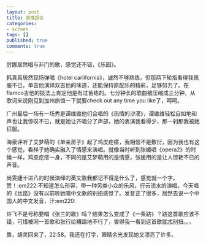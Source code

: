 ```yaml
---
layout: post
title: 直播超女
categories:
- screen
tags: []
published: true
comments: true
---
```

<p>厉娜居然唱与非门的歌，感觉还不错，《乐园》。</p>

<p>韩真真居然现场弹唱《hotel carlifornia》，诚然不够熟练，但那两下轮指看得我佩服不已，单吉他演绎双吉他的味道，还能保持原配乐的精彩，足够努力了。在flamco吉他的技法上肯定他是有过苦练的。七分钟长的歌曲被压缩成三分钟，从歌词来说刚见到加州旅馆一下就要check out any time you like了，呵呵。</p>

<p>广州最后一场有一场秀是谭维维他们合唱的《热情的沙漠》，谭维维轻松自如地和声也让我惊叹不已，就是她让齐唱分了声部，她的表演我看得少，那一刹那我被她征服。</p>

<p>海泉评听了艾梦萌的《单亲房子》起了鸡皮疙瘩，我相信不是敷衍，因为我也有这个感觉，看样子她确实融入了情感来演唱。就像当时听到张媛唱《opera2》的时候一样，鸡皮疙瘩一身，不同的是艾梦萌用的是情感，张媛用的是让人惊艳不已的声音。</p>

<p>尚雯婕十进八的时候演绎的英文歌我都记不得是什么了，感觉就一个字，赞！:em222:不知道怎么形容，带一种另类小众的乐风，行云流水的演唱。今天唱的《丝路》没有以前听她唱中文歌的别扭感觉了。发音正了很多，居然去说一个中国人的中文发音，汗:em220:</p>

<p>许飞不是号称要唱《张三的歌》吗？结果怎么变成了《一条路》？路这首歌应该不错，可惜被同一首歌和张行给糟蹋地不行了，害得我一看到这首歌就忒别扭。。。</p>

<p>靠，胡灵回来了，22:58。我还在打字，眼睛余光发现她又漂亮了许多。</p>
